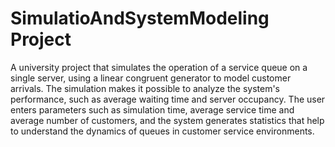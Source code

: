 # SimulatioAndSystemModeling Project
A university project that simulates the operation of a service queue on a single server, using a linear congruent generator to model customer arrivals. The simulation makes it possible to analyze the system's performance, such as average waiting time and server occupancy. The user enters parameters such as simulation time, average service time and average number of customers, and the system generates statistics that help to understand the dynamics of queues in customer service environments.
